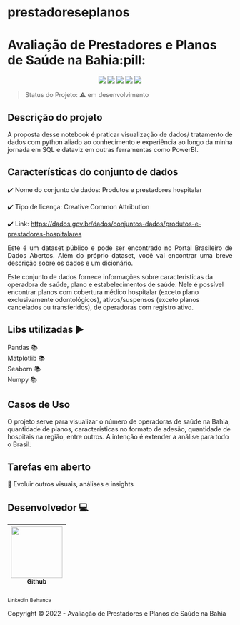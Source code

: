 # prestadoreseplanos

<h1>Avaliação de Prestadores e Planos de Saúde na Bahia:pill:</h1>

<p align="center">
  <img src="https://img.shields.io/badge/python-3670A0?style=for-the-badge&logo=python&logoColor=ffdd54"/>
  <img src="https://img.shields.io/badge/Matplotlib-%23ffffff.svg?style=for-the-badge&logo=Matplotlib&logoColor=black"/>
  <img src="https://img.shields.io/badge/pandas-%23150458.svg?style=for-the-badge&logo=pandas&logoColor=white"/>
  <img src="https://img.shields.io/badge/numpy-%23013243.svg?style=for-the-badge&logo=numpy&logoColor=white"/>
   <img src="http://img.shields.io/static/v1?label=Lib&message=SEABORN&color=GREEN&style=for-the-badge"/>
</p>

> Status do Projeto: :warning: em desenvolvimento


## Descrição do projeto 

<p align="justify">
  A proposta desse notebook é praticar visualização de dados/ tratamento de dados com python aliado ao conhecimento e 
  experiência ao longo da minha jornada em SQL e dataviz em outras ferramentas como PowerBI.
</p>

## Características do conjunto de dados

:heavy_check_mark: Nome do conjunto de dados: Produtos e prestadores hospitalar 

:heavy_check_mark: Tipo de licença: Creative Common Attribution  

:heavy_check_mark: Link: https://dados.gov.br/dados/conjuntos-dados/produtos-e-prestadores-hospitalares 

<p align="justify">
Este é um dataset público e pode ser encontrado no Portal Brasileiro de Dados Abertos. Além do próprio dataset, 
você vai encontrar uma breve descrição sobre os dados e um dicionário.

Este conjunto de dados fornece informações sobre características da operadora de saúde, plano e estabelecimentos de saúde. 
Nele é possível encontrar planos com cobertura médico hospitalar (exceto plano exclusivamente odontológicos), 
ativos/suspensos (exceto planos cancelados ou transferidos), de operadoras com registro ativo.
</p>  

## Libs utilizadas :arrow_forward:

Pandas :books:  
Matplotlib :books:  
Seaborn :books:  
Numpy :books:  

## Casos de Uso

O projeto serve para visualizar o número de operadoras de saúde na Bahia, quantidade de planos, características no formato de adesão,
quantidade de hospitais na região, entre outros.
A intenção é extender a análise para todo o Brasil.

## Tarefas em aberto

:memo: Evoluir outros visuais, análises e insights 

## Desenvolvedor :computer:

| [<img src="https://avatars.githubusercontent.com/u/67239257?v=4" width=115><br><sub>Github</sub>](https://github.com/douglassodre) |
| :---: |
[<sub>Linkedin</sub>](https://www.linkedin.com/in/douglassodre)
[<sub>Behance</sub>](https://www.behance.net/douglasssodre)

Copyright :copyright: 2022 - Avaliação de Prestadores e Planos de Saúde na Bahia
